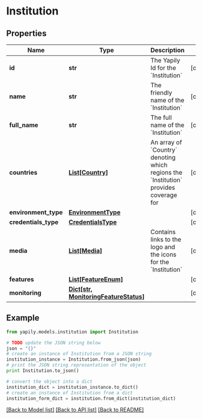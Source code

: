 # Institution


## Properties
Name | Type | Description | Notes
------------ | ------------- | ------------- | -------------
**id** | **str** | The Yapily Id for the &#x60;Institution&#x60; | [optional] 
**name** | **str** | The friendly name of the &#x60;Institution&#x60; | [optional] 
**full_name** | **str** | The full name of the &#x60;Institution&#x60; | [optional] 
**countries** | [**List[Country]**](Country.md) | An array of &#x60;Country&#x60; denoting which regions the &#x60;Institution&#x60; provides coverage for | [optional] 
**environment_type** | [**EnvironmentType**](EnvironmentType.md) |  | [optional] 
**credentials_type** | [**CredentialsType**](CredentialsType.md) |  | [optional] 
**media** | [**List[Media]**](Media.md) | Contains links to the logo and the icons for the &#x60;Institution&#x60; | [optional] 
**features** | [**List[FeatureEnum]**](FeatureEnum.md) |  | [optional] 
**monitoring** | [**Dict[str, MonitoringFeatureStatus]**](MonitoringFeatureStatus.md) |  | [optional] 

## Example

```python
from yapily.models.institution import Institution

# TODO update the JSON string below
json = "{}"
# create an instance of Institution from a JSON string
institution_instance = Institution.from_json(json)
# print the JSON string representation of the object
print Institution.to_json()

# convert the object into a dict
institution_dict = institution_instance.to_dict()
# create an instance of Institution from a dict
institution_form_dict = institution.from_dict(institution_dict)
```
[[Back to Model list]](../README.md#documentation-for-models) [[Back to API list]](../README.md#documentation-for-api-endpoints) [[Back to README]](../README.md)


